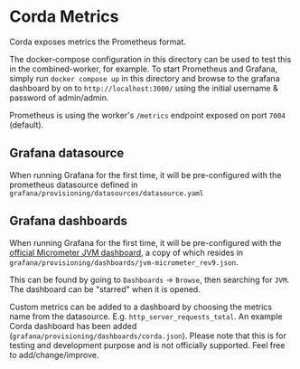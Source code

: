 # Corda Metrics

Corda exposes metrics the Prometheus format.

The docker-compose configuration in this directory can be used to test this in the combined-worker, for example.
To start Prometheus and Grafana, simply run `docker compose up` in this directory and browse to the grafana dashboard by
on to `http://localhost:3000/` using the initial username & password of admin/admin. 

Prometheus is using the worker's `/metrics` endpoint exposed on port `7004` (default).

## Grafana datasource

When running Grafana for the first time, it will be pre-configured with the prometheus datasource defined in 
`grafana/provisioning/datasources/datasource.yaml`

## Grafana dashboards

When running Grafana for the first time, it will be pre-configured with the 
[official Micrometer JVM dashboard](https://grafana.com/grafana/dashboards/4701-jvm-micrometer/), a copy of which resides in
`grafana/provisioning/dashboards/jvm-micrometer_rev9.json`.

This can be found by going to `Dashboards` -> `Browse`, then searching for `JVM`. The dashboard can be "starred" when it is opened.

Custom metrics can be added to a dashboard by choosing the metrics name from the datasource. E.g. `http_server_requests_total`.
An example Corda dashboard has been added (`grafana/provisioning/dashboards/corda.json`). Please note that this is for testing and 
development purpose and is not officially supported. Feel free to add/change/improve.
